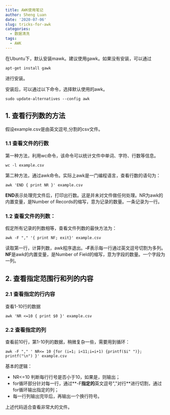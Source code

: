 ```yaml
---
title: AWK使用笔记
author: Sheng Luan
date: '2020-07-06'
slug: tricks-for-awk
categories:
  - 数据清洗
tags:
  - AWK
---
```


在Ubuntu下，默认安装mawk。建议使用gawk。如果没有安装，可以通过
```{bash}
apt-get install gawk
```
进行安装。

安装后，可以通过以下命令，选择默认使用的awk。
```{bash}
sudo update-alternatives --config awk
```

## 1. 查看行列数的方法

假设example.csv是由英文逗号,分割的csv文件。

### 1.1 查看文件的行数

第一种方法，利用wc命令，该命令可以统计文件中单词、字符、行数等信息。

```{bash}
wc -l example.csv
```

第二种方法，通过awk命令。实际上awk是一门编程语言，查看行数的语句为：

```{bash}
awk 'END { print NR }' example.csv
```
**END**表示处理完文件后，打印出行数。这是并未对文件做任何处理。NR为awk的内置变量，是Number of Records的缩写，意为记录的数量。一条记录为一行。

### 1.2 查看文件的列数：

假定所有记录的列数相等，查看文件列数的最快方法为：
```{bash}
awk -F "," '{ print NF; exit}' example.csv
```

读取第一行，计算列数，awk程序退出。**-F**表示每一行通过英文逗号切割为多列。**NF**是awk的内置变量，是Number of Field的缩写，意为字段的数量。一个字段为一列。

## 2. 查看指定范围行和列的内容

### 2.1 查看指定的行内容

查看1-10行的数据
```{bash}
awk 'NR <=10 { print $0 }' example.csv
```
### 2.2 查看指定的列

查看前10行，第1-10列的数据，稍微复杂一些，需要用到循环：
```{bash}
awk -F "," ' NR<= 10 {for (i=1; i<11;i=i+1) {printf($i" ")}; printf("\n") }' example.csv
```
基本的逻辑：

* NR<=10 判断每行行号是否小于10，如果是，则输出；
* for循环部分针对每一行，通过**-F**指定的**英文逗号","对行**进行切割，通过for循环输出指定的列；
* 每一行列输出完毕后，再输出一个换行符号。

上述代码适合查看非常大的文件。




